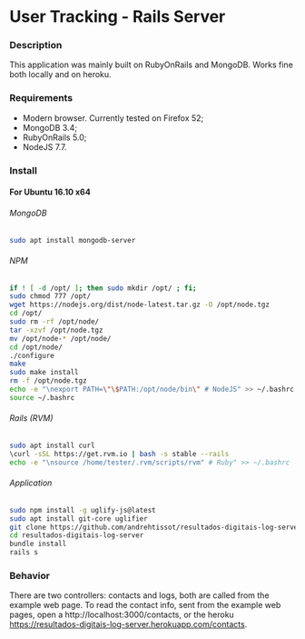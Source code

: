 # User Tracking - Rails Server


### Description
This application was mainly built on RubyOnRails and MongoDB.
Works fine both locally and on heroku.


### Requirements
* Modern browser. Currently tested on Firefox 52;
* MongoDB 3.4;
* RubyOnRails 5.0;
* NodeJS 7.7.

### Install
#### For Ubuntu 16.10 x64
###### MongoDB
```bash
sudo apt install mongodb-server
```

###### NPM
```bash
if ! [ -d /opt/ ]; then sudo mkdir /opt/ ; fi;
sudo chmod 777 /opt/
wget https://nodejs.org/dist/node-latest.tar.gz -O /opt/node.tgz
cd /opt/
sudo rm -rf /opt/node/
tar -xzvf /opt/node.tgz
mv /opt/node-* /opt/node/
cd /opt/node/
./configure
make
sudo make install
rm -f /opt/node.tgz
echo -e "\nexport PATH=\"\$PATH:/opt/node/bin\" # NodeJS" >> ~/.bashrc
source ~/.bashrc
```

###### Rails (RVM)
```bash
sudo apt install curl
\curl -sSL https://get.rvm.io | bash -s stable --rails
echo -e "\nsource /home/tester/.rvm/scripts/rvm" # Ruby" >> ~/.bashrc
```

###### Application
```bash
sudo npm install -g uglify-js@latest
sudo apt install git-core uglifier
git clone https://github.com/andrehtissot/resultados-digitais-log-server.git
cd resultados-digitais-log-server
bundle install
rails s
```

### Behavior
There are two controllers: contacts and logs, both are called from the example web page.
To read the contact info, sent from the example web pages, open a  http://localhost:3000/contacts, or the heroku https://resultados-digitais-log-server.herokuapp.com/contacts.
